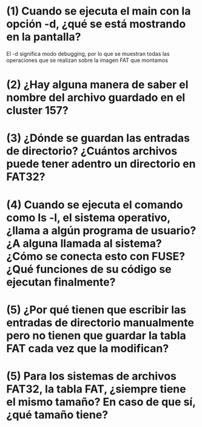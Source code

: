 # (1) Cuando se ejecuta el main con la opción -d, ¿qué se está mostrando en la pantalla?
El -d significa modo debugging, por lo que se muestran todas las operaciones que se realizan sobre la imagen FAT que montamos

# (2) ¿Hay alguna manera de saber el nombre del archivo guardado en el cluster 157?


# (3) ¿Dónde se guardan las entradas de directorio? ¿Cuántos archivos puede tener adentro un directorio en FAT32?

# (4) Cuando se ejecuta el comando como ls -l, el sistema operativo, ¿llama a algún programa de usuario? ¿A alguna llamada al sistema? ¿Cómo se conecta esto con FUSE? ¿Qué funciones de su código se ejecutan finalmente?


# (5) ¿Por qué tienen que escribir las entradas de directorio manualmente pero no tienen que guardar la tabla FAT cada vez que la modifican?


# (5) Para los sistemas de archivos FAT32, la tabla FAT, ¿siempre tiene el mismo tamaño? En caso de que sí, ¿qué tamaño tiene?
